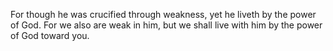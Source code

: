 For though he was crucified through weakness, yet he liveth by the power of God. For we also are weak in him, but we shall live with him by the power of God toward you.
